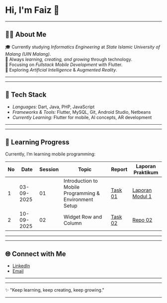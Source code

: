 # Hi, I'm Faiz 👋

---
##  👨‍🎓 About Me
🎓 Currently studying *Informatics Engineering* at *State Islamic University of Malang (UIN Malang)*.  
🌱 Always *learning, creating, and growing* through technology.  
📱 Focusing on *Fullstack Mobile Development* with Flutter.  
🤖 Exploring *Artificial Intelligence* & *Augmented Reality*. 

---

---
##  🚀 Tech Stack
- *Languages:* Dart, Java, PHP, JavaScript  
- *Frameworks & Tools:* Flutter, MySQL, Git, Android Studio, Netbeans
- *Currently Learning:* Flutter for mobile, AI concepts, AR development

---

---
##  📘 Learning Progress

Currently, I’m learning mobile programming:

| No | Date       | Session | Topic                                      | Report     | Laporan Praktikum     |
|----|------------|---------|--------------------------------------------|------------|----------|
| 1  | 03-09-2025 | 01      | Introduction to Mobile Programming & Environment Setup | [Task 01](#) | [Laporan Modul 1]([#](https://drive.google.com/file/d/1D9olQua29sb94bNs12HwqaTo6hYwVpIp/view?usp=sharing)) |
| 2  | 10-09-2025 | 02      | Widget Row and Column       | [Task 02](#) | [Repo 02](#) |


---


---
## 🌐 Connect with Me
- [LinkedIn](https://www.linkedin.com/in/faiz-fadhilah-276551288/)  
- [Email](mailto:faizfadhil12345@gmail.com)  

---


---
✨ "Keep learning, keep creating, keep growing."

---
